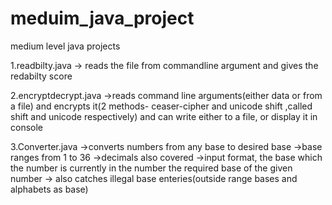 # meduim_java_project
medium level java projects

1.readbilty.java
-> reads the file from commandline argument and gives the redabilty score

2.encryptdecrypt.java
->reads command line arguments(either data or from a file) and encrypts it(2 methods- ceaser-cipher and unicode shift ,called shift and unicode respectively) and can write either to a file, or display it in console  

3.Converter.java
->converts numbers from any base to desired base
->base ranges from 1 to 36
->decimals also covered
->input format,
the base which the number is currently in
the number
the required base of the given number
-> also catches illegal base enteries(outside range bases and alphabets as base)
